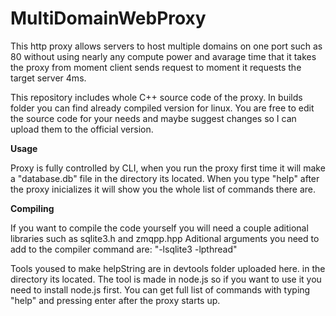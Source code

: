 # MultiDomainWebProxy
This http proxy allows servers to host multiple domains on one port such as 80 without using nearly any compute power and avarage time that it takes the proxy from moment client sends request to moment it requests the target server 4ms.

This repository includes whole C++ source code of the proxy. In builds folder you can find already compiled version for linux. 
You are free to edit the source code for your needs and maybe suggest changes so I can upload them to the official version.



**Usage**

Proxy is fully controlled by CLI, when you run the proxy first time it will make a "database.db" file in the directory its located.
When you type "help" after the proxy inicializes it will show you the whole list of commands there are.



**Compiling**

If you want to compile the code yourself you will need a couple aditional libraries such as sqlite3.h and zmqpp.hpp
Aditional arguments you need to add to the compiler command are: "-lsqlite3 -lpthread"

Tools yoused to make helpString are in devtools folder uploaded here. in the directory its located. The tool is made in node.js so if you want to use it you need to install node.js first.
You can get full list of commands with typing "help" and pressing enter after the proxy starts up.
